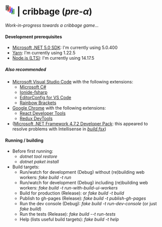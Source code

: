 # ![cribbage](https://raw.githubusercontent.com/aornota/cribbage/master/src/ui/public/tpoc-32x32.png) | cribbage (_pre-α_)

_Work-in-progress towards a cribbage game..._

#### Development prerequisites

- [Microsoft .NET 5.0 SDK](https://dotnet.microsoft.com/download/dotnet-core/3.1/): I'm currently using 5.0.400
- [Yarn](https://yarnpkg.com/lang/en/docs/install/): I'm currently using 1.22.5
- [Node.js (LTS)](https://nodejs.org/en/download/): I'm currently using 14.17.5

##### Also recommended

- [Microsoft Visual Studio Code](https://code.visualstudio.com/download/) with the following extensions:
    - [Microsoft C#](https://marketplace.visualstudio.com/items?itemName=ms-vscode.csharp)
    - [Ionide-fsharp](https://marketplace.visualstudio.com/items?itemName=ionide.ionide-fsharp)
    - [EditorConfig for VS Code](https://marketplace.visualstudio.com/items?itemName=editorconfig.editorconfig)
    - [Rainbow Brackets](https://marketplace.visualstudio.com/items?itemName=2gua.rainbow-brackets)
- [Google Chrome](https://www.google.com/chrome/) with the following extensions:
    - [React Developer Tools](https://chrome.google.com/webstore/detail/react-developer-tools/fmkadmapgofadopljbjfkapdkoienihi/)
    - [Redux DevTools](https://chrome.google.com/webstore/detail/redux-devtools/lmhkpmbekcpmknklioeibfkpmmfibljd/)
- ([Microsoft .NET Framework 4.7.2 Developer Pack](https://dotnet.microsoft.com/download/dotnet-framework/net472/): this appeared to resolve problems with Intellisense in
_[build.fsx](https://github.com/aornota/cribbage/blob/master/build.fsx)_)

#### Running / building

- Before first running:
    - _dotnet tool restore_
    - _dotnet paket install_
- Build targets:
    - Run/watch for development (Debug) without (re)building web workers: _fake build -t run_
    - Run/watch for development (Debug) including (re)building web workers: _fake build -t run-with-build-ui-workers_
    - Build for production (Release): or _fake build -t build_
    - Publish to gh-pages (Release): _fake build -t publish-gh-pages_
    - Run the dev console (Debug): _fake build -t run-dev-console_ (or just _fake build_)
    - Run the tests (Release): _fake build --t run-tests_
    - Help (lists useful build targets): _fake build -t help_
